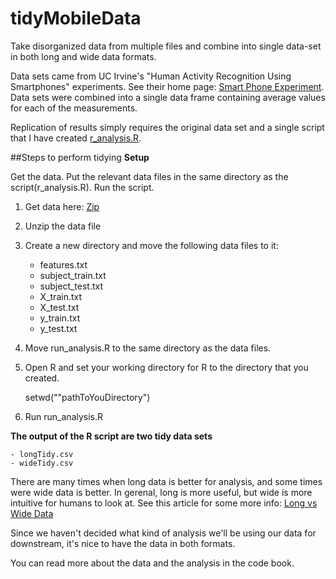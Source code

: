 # tidyMobileData
Take disorganized data from multiple files and combine into single data-set in both long and wide data formats.

Data sets came from UC Irvine's  "Human Activity Recognition Using Smartphones" experiments. See their home page: [Smart Phone Experiment](http://archive.ics.uci.edu/ml/datasets/Human+Activity+Recognition+Using+Smartphones).  Data sets were combined into a single data frame containing average values for each of the measurements. 

Replication of results simply requires the original data set and a single script that I have created [r_analysis.R](https://github.com/beaunorgeot/tidyMobileData/blob/master/run_analysis.R).

##Steps to perform tidying
**Setup**

Get the data. Put the relevant data files in the same directory as the script(r_analysis.R). Run the script.  

1. Get data here: [Zip](https://d396qusza40orc.cloudfront.net/getdata%2Fprojectfiles%2FUCI%20HAR%20Dataset.zip)
2. Unzip the data file
3. Create a new directory and move the following data files to it:

	- features.txt
	- subject_train.txt
	- subject_test.txt
	- X_train.txt
	- X_test.txt
	- y_train.txt
	- y_test.txt
4. Move run_analysis.R to the same directory as the data files.
5. Open R and set your working directory for R to the directory that you created.

	setwd(""pathToYouDirectory")
	
6. Run run_analysis.R

**The output of the R script are two tidy data sets** 

	- longTidy.csv
	- wideTidy.csv

There are many times when long data is better for analysis, and some times were wide data is better. In gerenal, long is more useful, but wide is more intuitive for humans to look at. See this article for some more info: [Long vs Wide Data](http://seananderson.ca/2013/10/19/reshape.html)

Since we haven't decided what kind of analysis we'll be using our data for downstream, it's nice to have the data in both formats.


You can read more about the data and the analysis in the code book.


